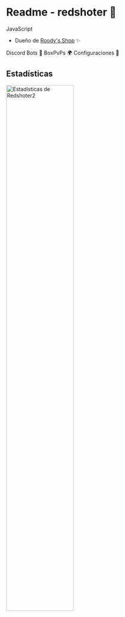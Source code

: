 # Readme - redshoter 📍
JavaScript

* Dueño de <a href="https://discord.roody.es">Roody's Shop</a> ✨

Discord Bots 🤖
BoxPvPs 🌍
Configuraciones 🔑

## Estadísticas
<img align="left" src="https://github-readme-stats.vercel.app/api?username=redshoter2&&show_icons=true&include_all_commits=true&title_color=fff&icon_color=79ff97&text_color=efefef&bg_color=24292e" alt="Estadísticas de Redshoter2" width="60%">
